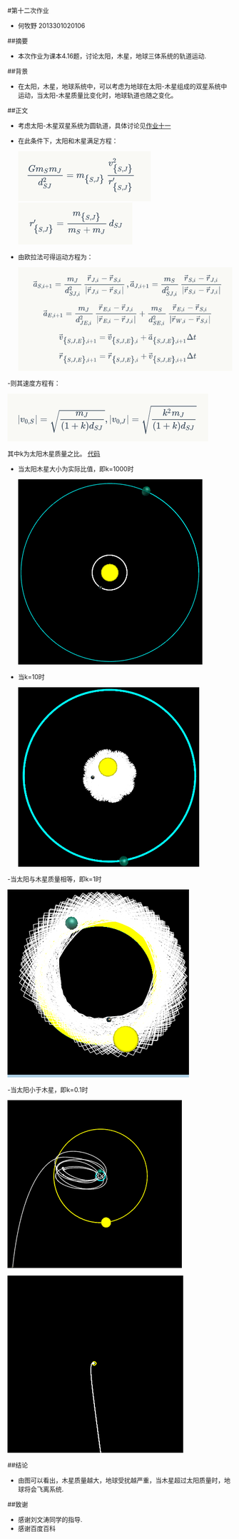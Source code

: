 #第十二次作业
- 何牧野 2013301020106

##摘要
- 本次作业为课本4.16题，讨论太阳，木星，地球三体系统的轨道运动.

##背景
- 在太阳，木星，地球系统中，可以考虑为地球在太阳-木星组成的双星系统中运动，当太阳-木星质量比变化时，地球轨道也随之变化。

##正文
- 考虑太阳-木星双星系统为圆轨道，具体讨论见[作业十一](https://github.com/axbzsf/computationalphysics_N2013301020106/blob/master/homework11/homework11.md)
- 在此条件下，太阳和木星满足方程：

   ![](https://github.com/axbzsf/computationalphysics_N2013301020106/blob/master/homework12/homework121.png)
   ![](https://github.com/axbzsf/computationalphysics_N2013301020106/blob/master/homework12/homework122.png)
   
- 由欧拉法可得运动方程为：

   ![](https://github.com/axbzsf/computationalphysics_N2013301020106/blob/master/homework12/homework123.png)
   
-则其速度方程有：

   ![](https://github.com/axbzsf/computationalphysics_N2013301020106/blob/master/homework12/homework124.png)
   
  其中k为太阳木星质量之比。
[代码](https://github.com/axbzsf/computationalphysics_N2013301020106/blob/master/homework12/homework12.py)

- 当太阳木星大小为实际比值，即k=1000时

   ![](https://github.com/axbzsf/computationalphysics_N2013301020106/blob/master/homework12/homework12a.png)
   
- 当k=10时

   ![](https://github.com/axbzsf/computationalphysics_N2013301020106/blob/master/homework12/homework12b.png)
   
-当太阳与木星质量相等，即k=1时

   ![](https://github.com/axbzsf/computationalphysics_N2013301020106/blob/master/homework12/homework12c.png)
   
-当太阳小于木星，即k=0.1时

   ![](https://github.com/axbzsf/computationalphysics_N2013301020106/blob/master/homework12/homework12d.png)
   
   ![](https://github.com/axbzsf/computationalphysics_N2013301020106/blob/master/homework12/homework12e.png)
  
##结论
- 由图可以看出，木星质量越大，地球受扰越严重，当木星超过太阳质量时，地球将会飞离系统.

##致谢
- 感谢刘文涛同学的指导.
- 感谢百度百科
